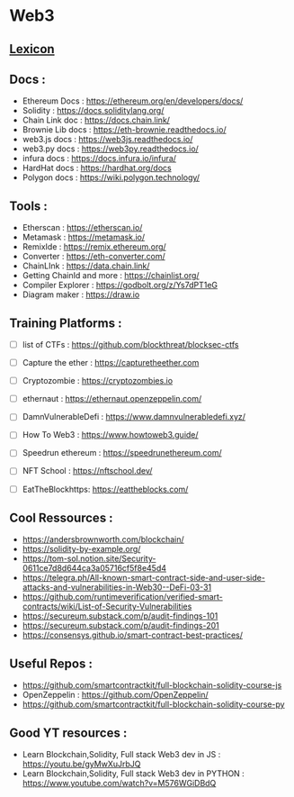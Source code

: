 # Web3

## [Lexicon](/lexicon.md) 

## Docs : 

- Ethereum Docs : https://ethereum.org/en/developers/docs/
- Solidity : https://docs.soliditylang.org/
- Chain Link doc : https://docs.chain.link/
- Brownie Lib docs : https://eth-brownie.readthedocs.io/
- web3.js docs : https://web3js.readthedocs.io/
- web3.py docs : https://web3py.readthedocs.io/
- infura docs : https://docs.infura.io/infura/
- HardHat docs : https://hardhat.org/docs
- Polygon docs : https://wiki.polygon.technology/

## Tools :

- Etherscan : https://etherscan.io/
- Metamask : https://metamask.io/
- RemixIde : https://remix.ethereum.org/
- Converter : https://eth-converter.com/
- ChainLInk : https://data.chain.link/
- Getting ChainId and more : https://chainlist.org/
- Compiler Explorer : https://godbolt.org/z/Ys7dPT1eG
- Diagram maker : https://draw.io


## Training Platforms : 
- [ ] list of CTFs : https://github.com/blockthreat/blocksec-ctfs
- [ ] Capture the ether : https://capturetheether.com
- [ ] Cryptozombie : https://cryptozombies.io
- [ ] ethernaut : https://ethernaut.openzeppelin.com/
- [ ] DamnVulnerableDefi : https://www.damnvulnerabledefi.xyz/
- [ ] How To Web3 : https://www.howtoweb3.guide/
- [ ] Speedrun ethereum : https://speedrunethereum.com/
- [ ] NFT School : https://nftschool.dev/
- [ ] EatTheBlockhttps: https://eattheblocks.com/


## Cool Ressources : 

- https://andersbrownworth.com/blockchain/
- https://solidity-by-example.org/
- https://tom-sol.notion.site/Security-0611ce7d8d644ca3a05716cf5f8e45d4
- https://telegra.ph/All-known-smart-contract-side-and-user-side-attacks-and-vulnerabilities-in-Web30--DeFi-03-31
- https://github.com/runtimeverification/verified-smart-contracts/wiki/List-of-Security-Vulnerabilities
- https://secureum.substack.com/p/audit-findings-101
- https://secureum.substack.com/p/audit-findings-201
- https://consensys.github.io/smart-contract-best-practices/

## Useful Repos :

- https://github.com/smartcontractkit/full-blockchain-solidity-course-js
- OpenZeppelin : https://github.com/OpenZeppelin/
- https://github.com/smartcontractkit/full-blockchain-solidity-course-py

## Good YT resources : 

- Learn Blockchain,Solidity, Full stack Web3 dev in JS : https://youtu.be/gyMwXuJrbJQ
- Learn Blockchain,Solidity, Full stack Web3 dev in PYTHON : https://www.youtube.com/watch?v=M576WGiDBdQ
